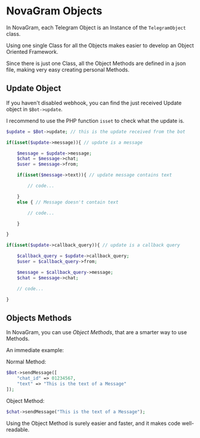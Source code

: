# NovaGram Objects

In NovaGram, each Telegram Object is an Instance of the `TelegramObject` class.

Using one single Class for all the Objects makes easier to develop an Object Oriented Framework.

Since there is just one Class, all the Object Methods are defined in a json file, making very easy creating personal Methods.

## Update Object

If you haven't disabled webhook, you can find the just received Update object in `$Bot->update`.

I recommend to use the PHP function `isset` to check what the update is.

```php
$update = $Bot->update; // this is the update received from the bot

if(isset($update->message)){ // update is a message

    $message = $update->message;
    $chat = $message->chat;
    $user = $message->from;

    if(isset($message->text)){ // update message contains text

        // code...

    }
    else { // Message doesn't contain text

        // code...

    }

}

if(isset($update->callback_query)){ // update is a callback query

    $callback_query = $update->callback_query;
    $user = $callback_query->from;

    $message = $callback_query->message;
    $chat = $message->chat;

    // code...

}
```

## Objects Methods

In NovaGram, you can use _Object Methods_, that are a smarter way to use Methods.

An immediate example:

Normal Method:
```php
$Bot->sendMessage([
    "chat_id" => 01234567,
    "text" => "This is the text of a Message"
]);
```
Object Method:
```php
$chat->sendMessage("This is the text of a Message");
```

Using the Object Method is surely easier and faster, and it makes code well-readable.
